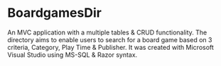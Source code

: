 # BoardgamesDir
An MVC application with a multiple tables &amp; CRUD functionality. The directory aims to enable users to search for a board game based on 3 criteria, Category, Play Time &amp; Publisher. It was created with Microsoft Visual Studio using MS-SQL &amp; Razor syntax. 
